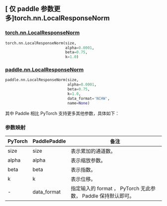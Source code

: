 ## [ 仅 paddle 参数更多]torch.nn.LocalResponseNorm
### [torch.nn.LocalResponseNorm](https://pytorch.org/docs/stable/generated/torch.nn.LocalResponseNorm.html?highlight=localre#torch.nn.LocalResponseNorm)

```python
torch.nn.LocalResponseNorm(size,
                           alpha=0.0001,
                           beta=0.75,
                           k=1.0)
```

### [paddle.nn.LocalResponseNorm](https://www.paddlepaddle.org.cn/documentation/docs/zh/api/paddle/nn/LocalResponseNorm_cn.html)

```python
paddle.nn.LocalResponseNorm(size,
                            alpha=0.0001,
                            beta=0.75,
                            k=1.0,
                            data_format='NCHW',
                            name=None)
```

其中 Paddle 相比 PyTorch 支持更多其他参数，具体如下：
### 参数映射
| PyTorch       | PaddlePaddle | 备注                                                   |
| ------------- | ------------ | ------------------------------------------------------ |
| size   | size | 表示累加的通道数。                   |
| alpha   | alpha | 表示缩放参数。                   |
| beta   | beta | 表示指数。                   |
| k   | k | 表示位移。                   |
| -   | data_format | 指定输入的 format ， PyTorch 无此参数， Paddle 保持默认即可。                  |
